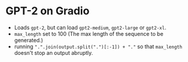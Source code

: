 # GPT-2 on Gradio

- Loads `gpt-2`, but can load `gpt2-medium`, `gpt2-large` or `gpt2-xl`.
- `max_length` set to 100 (The max length of the sequence to be generated.)
- running `".".join(output.split(".")[:-1]) + "."` so that `max_length` doesn't stop an output abruptly. 
